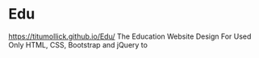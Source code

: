 # Edu
https://titumollick.github.io/Edu/
The Education Website Design For Used Only HTML, CSS, Bootstrap and jQuery to
